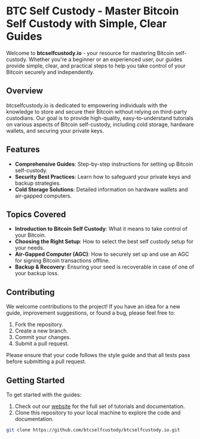 # BTC Self Custody - Master Bitcoin Self Custody with Simple, Clear Guides

Welcome to **btcselfcustody.io** - your resource for mastering Bitcoin self-custody. Whether you're a beginner or an experienced user, our guides provide simple, clear, and practical steps to help you take control of your Bitcoin securely and independently.

## Overview

btcselfcustody.io is dedicated to empowering individuals with the knowledge to store and secure their Bitcoin without relying on third-party custodians. Our goal is to provide high-quality, easy-to-understand tutorials on various aspects of Bitcoin self-custody, including cold storage, hardware wallets, and securing your private keys.

## Features

- **Comprehensive Guides**: Step-by-step instructions for setting up Bitcoin self-custody.
- **Security Best Practices**: Learn how to safeguard your private keys and backup strategies.
- **Cold Storage Solutions**: Detailed information on hardware wallets and air-gapped computers.

## Topics Covered

- **Introduction to Bitcoin Self Custody**: What it means to take control of your Bitcoin.
- **Choosing the Right Setup**: How to select the best self custody setup for your needs.
- **Air-Gapped Computer (AGC)**: How to securely set up and use an AGC for signing Bitcoin transactions offline.
- **Backup & Recovery**: Ensuring your seed is recoverable in case of one of your backup loss.

## Contributing

We welcome contributions to the project! If you have an idea for a new guide, improvement suggestions, or found a bug, please feel free to:

1. Fork the repository.
2. Create a new branch.
3. Commit your changes.
4. Submit a pull request.

Please ensure that your code follows the style guide and that all tests pass before submitting a pull request.

## Getting Started

To get started with the guides:

1. Check out our [website](https://btcselfcustody.io) for the full set of tutorials and documentation.
2. Clone this repository to your local machine to explore the code and documentation.

```bash
git clone https://github.com/btcselfcustody/btcselfcustody.io.git
```